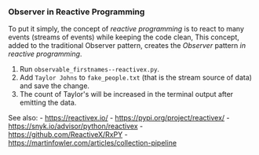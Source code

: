 ### Observer in Reactive Programming

To put it simply, the concept of *reactive programming* is
to react to many events (streams of events) while keeping the code clean,
This concept, added to the traditional Observer pattern,
creates the *Observer* pattern *in reactive programming*.

1. Run `observable_firstnames--reactivex.py`.
2. Add `Taylor Johns` to `fake_people.txt` (that is the stream source of data) and save the change.
3. The count of Taylor's will be increased in the terminal output after emitting the data.

See also:
	- https://reactivex.io/
	- https://pypi.org/project/reactivex/
	- https://snyk.io/advisor/python/reactivex
	- https://github.com/ReactiveX/RxPY
	- https://martinfowler.com/articles/collection-pipeline